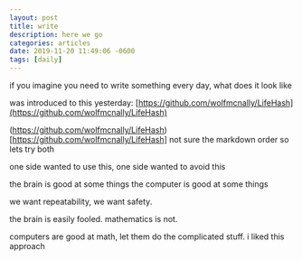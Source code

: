 ```yaml
---
layout: post
title: write
description: here we go
categories: articles
date: 2019-11-20 11:49:06 -0600
tags: [daily]
---
```

if you imagine you need to write something every day, what does it look like

was introduced to this yesterday: 
[https://github.com/wolfmcnally/LifeHash](https://github.com/wolfmcnally/LifeHash)

(https://github.com/wolfmcnally/LifeHash)[https://github.com/wolfmcnally/LifeHash]
not sure the markdown order so lets try both

one side wanted to use this, one side wanted to avoid this

the brain is good at some things
the computer is good at some things

we want repeatability, we want safety.

the brain is easily fooled.
mathematics is not. 

computers are good at math, let them do the complicated stuff. i liked this approach